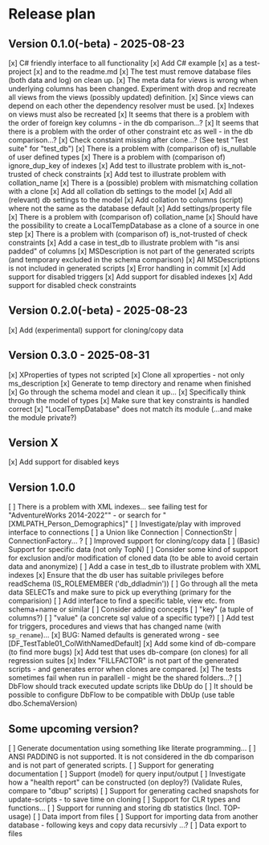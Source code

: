﻿# Release plan

## Version 0.1.0(-beta) - 2025-08-23

[x] C# friendly interface to all functionality
[x] Add C# example 
    [x] as a test-project 
    [x] and to the readme.md
[x] The test must remove database files (both data and log) on clean up. 
[x] The meta data for views is wrong when underlying columns has been changed. Experiment with drop and recreate all views from the views (possibly updated) definition.
    [x] Since views can depend on each other the dependency resolver must be used.
    [x] Indexes on views must also be recreated
[x] It seems that there is a problem with the order of foreign key columns - in the db comparison...?
[x] It seems that there is a problem with the order of other constraint etc as well - in the db comparison...?
[x] Check constaint missing after clone...? (See test "Test suite" for "test_db")
[x] There is a problem with (comparison of) is_nullable of user defined types
[x] There is a problem with (comparison of) ignore_dup_key of indexes 
[x] Add test to illustrate problem with is_not-trusted of check constraints
[x] Add test to illustrate problem with collation_name
[x] There is a (possible) problem with mismatching collation with a clone
    [x] Add all collation db settings to the model
    [x] Add all (relevant) db settings to the model
    [x] Add collation to columns (script) where not the same as the database default
    [x] Add settings/property file 
[x] There is a problem with (comparison of) collation_name
[x] Should have the possibility to create a LocalTempDatabase as a clone of a source in one step
[x] There is a problem with (comparison of) is_not-trusted of check constraints
[x] Add a case in test_db to illustrate problem with "is ansi padded" of columns
[x] MSDescription is not part of the generated scripts (and temporary excluded in the schema comparison)
[x] All MSDescriptions is not included in generated scripts
[x] Error handling in commit
[x] Add support for disabled triggers
[x] Add support for disabled indexes
[x] Add support for disabled check constraints

## Version 0.2.0(-beta) - 2025-08-23

[x] Add (experimental) support for cloning/copy data

## Version 0.3.0 - 2025-08-31

[x] XProperties of types not scripted
[x] Clone all xproperties - not only ms_description
[x] Generate to temp directory and rename when finished
[x] Go through the schema model and clean it up... 
    [x] Specifically think through the model of types
[x] Make sure that key constraints is handled correct
[x] "LocalTempDatabase" does not match its module (...and make the module private?)

## Version X

[x] Add support for disabled keys

## Version 1.0.0

[ ] There is a problem with XML indexes... see failing test for "AdventureWorks 2014-2022"" - or search for "[XMLPATH_Person_Demographics]"
[ ] Investigate/play with improved interface to connections
    [ ] a Union like Connection | ConnectionStr | ConnectionFactory... ?
[ ] Improved support for cloning/copy data
    [ ] (Basic) Support for specific data (not only TopN)
    [ ] Consider some kind of support for exclusion and/or modification of cloned data (to be able to avoid certain data and anonymize)
[ ] Add a case in test_db to illustrate problem with XML indexes
[x] Ensure that the db user has suitable privileges before readSchema (IS_ROLEMEMBER ('db_ddladmin'))
[ ] Go through all the meta data SELECTs and make sure to pick up everything (primary for the comparision)
[ ] Add interface to find a specific table, view etc. from schema+name or similar
[ ] Consider adding concepts 
    [ ] "key" (a tuple of columns?)
    [ ] "value" (a concrete sql value of a specific type?)
[ ] Add test for triggers, procedures and views that has changed name (with `sp_rename`)...
[x] BUG: Named defaults is generated wrong - see [DF_TestTable01_ColWithNamedDefault]
[x] Add some kind of db-compare (to find more bugs)
[x] Add test that uses db-compare (on clones) for all regression suites 
[x] Index "FILLFACTOR" is not part of the generated scripts - and generates error when clones are compared.
[x] The tests sometimes fail when run in parallell - might be the shared folders...?
[ ] DbFlow should track executed update scripts like DbUp do
[ ] It should be possible to configure DbFlow to be compatible with DbUp (use table dbo.SchemaVersion) 

## Some upcoming version?

[ ] Generate documentation using something like literate programming... 
[ ] ANSI PADDING is not supported. It is not considered in the db comparison and is not part of generated scripts.
[ ] Support for generating documentation
[ ] Support (model) for query input/output
[ ] Investigate how a "health report" can be constructed (on deploy?) (Validate Rules, compare to "dbup" scripts)
[ ] Support for generating cached snapshots for update-scripts - to save time on cloning
[ ] Support for CLR types and functions...
[ ] Support for running and storing db statistics (Incl. TOP-usage)
[ ] Data import from files
[ ] Support for importing data from another database - following keys and copy data recursivly ...?
[ ] Data export to files

 